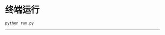 # 终端运行

```shell
python run.py
```
**********************************************************************************************************************************************************************************************************************************************************************
